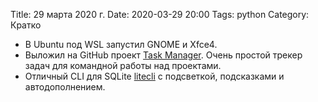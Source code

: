 Title: 29 марта 2020 г.
Date: 2020-03-29 20:00
Tags: python
Category: Кратко

- В Ubuntu под WSL запустил GNOME и Xfce4.
- Выложил на GitHub проект [Task Manager](https://github.com/Vostbur/Task-Manager). Очень простой трекер задач для командной работы над проектами.
- Отличный CLI для SQLite [litecli](https://github.com/dbcli/litecli) с подсветкой, подсказками и автодополнением.